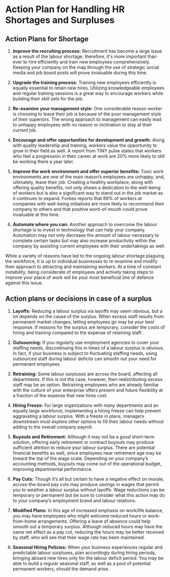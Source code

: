 # Action Plan for Handling HR Shortages and Surpluses

## Action Plans for Shortage

1. **Improve the recruiting process:**
   Recruitment has become a large issue as a result of the labour shortage, therefore, it's more important than ever to hire efficiently and train new employees comprehensively. Keeping your company on the map through the use of strategic social media and job board posts will prove invaluable during this time.

2. **Upgrade the training process:**
   Training new employees efficiently is equally essential to retain new hires. Utilizing knowledgeable employees and regular training sessions is a great way to encourage workers while building their skill sets for the job.

3. **Re-examine your management style:**
   One considerable reason worker is choosing to leave their job is because of the poor management style of their superiors. The wrong approach to management can easily lead to unhappy employees with no reason or inclination to stay at their current job.

4. **Encourage and offer opportunities for development and growth:**
   Along with quality leadership and training, workers value the opportunity to grow in their field as well. A report from TINY pulse states that workers who feel a progression in their career at work are 20% more likely to still be working there a year later.

5. **Improve the work environment and offer superior benefits:**
   Toxic work environments are one of the main reason’s employees are unhappy, and, ultimately, leave their job. Creating a healthy workplace, along with offering quality benefits, not only shows a dedication to the well-being of workers but is also a significant way to stand out in the job market as it continues to expand. Forbes reports that 89% of workers at companies with well-being initiatives are more likely to recommend their company to others and that positive word-of-mouth could prove invaluable at this time.

6. **Automate where you can:**
   Another approach to overcome the labour shortage is to invest in technology that can help your company. Automation may not only decrease the amount of labour necessary to complete certain tasks but may also increase productivity within the company by assisting current employees with their undertakings as well.

While a variety of reasons have led to the ongoing labour shortage plaguing the workforce, it is up to individual businesses to re-examine and modify their approach to attracting and maintaining workers. At a time of constant instability, being considerate of employees and actively taking steps to improve your place of work will be your most beneficial line of defence against this issue.


## Action plans or decisions in case of a surplus

1. **Layoffs:**
   Reducing a labour surplus via layoffs may seem obvious, but a lot depends on the cause of the surplus. When excess staff results from permanent market changes, letting employees go may be your best response. If reasons for the surplus are temporary, consider the costs of hiring and training compared to the expense of retaining staff.

2. **Outsourcing:**
   If you regularly use employment agencies to cover your staffing needs, discontinuing this in times of a labour surplus is obvious. In fact, if your business is subject to fluctuating staffing needs, using outsourced staff during labour deficits can smooth out your need for permanent employees.

3. **Retraining:**
   Some labour surpluses are across the board, affecting all departments. If this is not the case, however, then redistributing excess staff may be an option. Retraining employees who are already familiar with the culture of your enterprise offers present and future flexibility at a fraction of the expense that new hires cost.

4. **Hiring Freeze:**
   For large organizations with many departments and an equally large workforce, implementing a hiring freeze can help prevent aggravating a labour surplus. With a freeze in place, managers downstream must explore other options to fill their labour needs without adding to the overall company payroll.

5. **Buyouts and Retirement:**
   Although it may not be a good short-term solution, offering early retirement or contract buyouts may produce sufficient attrition to reduce your labour surplus. There are potential financial benefits as well, since employees near retirement age may be toward the top of the wage scale. Depending on your company’s accounting methods, buyouts may come out of the operational budget, improving departmental performance.

6. **Pay Cuts:**
   Though it’s all but certain to have a negative effect on morale, across-the-board pay cuts may produce savings in wages that permit you to weather a labour surplus without layoffs. Wage reductions can be temporary or permanent but be sure to consider what this action may do to your company’s employment brand and labour relations.

7. **Modified Plans:**
   In this age of increased emphasis on work/life balance, you may have employees who might welcome reduced hours or work-from-home arrangements. Offering a leave of absence could help smooth out a temporary surplus. Although reduced hours may have the same net effect as a pay cut, reducing the hours may be better received by staff, who will see that their wage rate has been maintained.

8. **Seasonal Hiring Policies:**
   When your business experiences regular and predictable labour surpluses, plan accordingly during hiring periods, bringing aboard new hires only for the labour deficit period. You may be able to build a regular seasonal staff, as well as a pool of potential permanent workers, should the demand arise.
